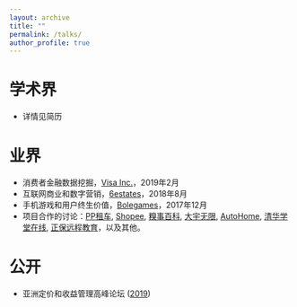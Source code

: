 ```yaml
---
layout: archive
title: ""
permalink: /talks/
author_profile: true
---
```


学术界
======
* 详情见简历

业界
======
* 消费者金融数据挖掘，[Visa Inc.](https://www.visa.com.sg/)，2019年2月
* 互联网商业和数字营销，[6estates](https://www.6estates.com/)，2018年8月
* 手机游戏和用户终生价值，[Bolegames](http://www.bolegames.com/)，2017年12月
* 项目合作的讨论：[PP租车](https://www.crunchbase.com/organization/ppzuche-com), [Shopee](https://shopee.sg/), [糗事百科](http://www.qiushibaike.com/), [大宇无限](https://www.mobiuspace.com/), [AutoHome](), [清华学堂在线](http://www.xuetangx.com/), [正保远程教育](http://ir.cdeledu.com/)，以及其他。

公开
======
* 亚洲定价和收益管理高峰论坛 ([2019](https://www.iqpc.com/events-asiapricing/speakers/prof-dai-yao))